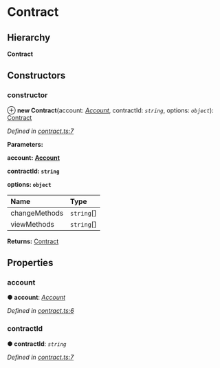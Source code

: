 # Contract

## Hierarchy

**Contract**

## Constructors

### constructor <a id="constructor"></a>

⊕ **new Contract**\(account: [_Account_](../_account_/_account_.account.md), contractId: _`string`_, options: _`object`_\): [Contract](_contract_.contract.md)

_Defined in_ [_contract.ts:7_](https://github.com/nearprotocol/nearlib/blob/7880ebf/src.ts/contract.ts#L7)

**Parameters:**

**account:** [**Account**](../_account_/_account_.account.md)

**contractId: `string`**

**options: `object`**

| Name | Type |
| :--- | :--- |
| changeMethods | `string`\[\] |
| viewMethods | `string`\[\] |

**Returns:** [Contract](_contract_.contract.md)

## Properties

### account <a id="account"></a>

**● account**: [_Account_](../_account_/_account_.account.md)

_Defined in_ [_contract.ts:6_](https://github.com/nearprotocol/nearlib/blob/7880ebf/src.ts/contract.ts#L6)

### contractId <a id="contractid"></a>

**● contractId**: _`string`_

_Defined in_ [_contract.ts:7_](https://github.com/nearprotocol/nearlib/blob/7880ebf/src.ts/contract.ts#L7)

